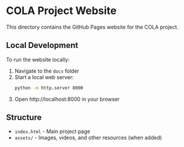 # COLA Project Website

This directory contains the GitHub Pages website for the COLA project.

## Local Development

To run the website locally:

1. Navigate to the `docs` folder
2. Start a local web server:
   ```bash
   python -m http.server 8000
   ```
3. Open http://localhost:8000 in your browser

## Structure

- `index.html` - Main project page
- `assets/` - Images, videos, and other resources (when added)
